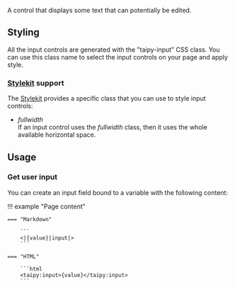 A control that displays some text that can potentially be edited.

## Styling

All the input controls are generated with the "taipy-input" CSS class. You can use this class
name to select the input controls on your page and apply style.

### [Stylekit](../styling/stylekit.md) support

The [Stylekit](../styling/stylekit.md) provides a specific class that you can use to style input controls:

* *fullwidth*<br/>
    If an input control uses the *fullwidth* class, then it uses the whole available
    horizontal space.

## Usage

### Get user input

You can create an input field bound to a variable with the following content:

!!! example "Page content"

    === "Markdown"

        ```
        <|{value}|input|>
        ```
  
    === "HTML"

        ```html
        <taipy:input>{value}</taipy:input>
        ```

